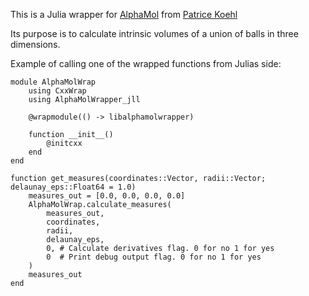 This is a Julia wrapper for [AlphaMol](https://github.com/pkoehl/AlphaMol) from [Patrice Koehl](https://www.cs.ucdavis.edu/~koehl/)

Its purpose is to calculate intrinsic volumes of a union of balls in three dimensions.

Example of calling one of the wrapped functions from Julias side:

```
module AlphaMolWrap
    using CxxWrap
    using AlphaMolWrapper_jll

    @wrapmodule(() -> libalphamolwrapper)

    function __init__()
        @initcxx
    end
end

function get_measures(coordinates::Vector, radii::Vector; delaunay_eps::Float64 = 1.0)
    measures_out = [0.0, 0.0, 0.0, 0.0]
    AlphaMolWrap.calculate_measures(
        measures_out,
        coordinates,
        radii,
        delaunay_eps, 
        0, # Calculate derivatives flag. 0 for no 1 for yes
        0  # Print debug output flag. 0 for no 1 for yes 
    )
    measures_out
end
```